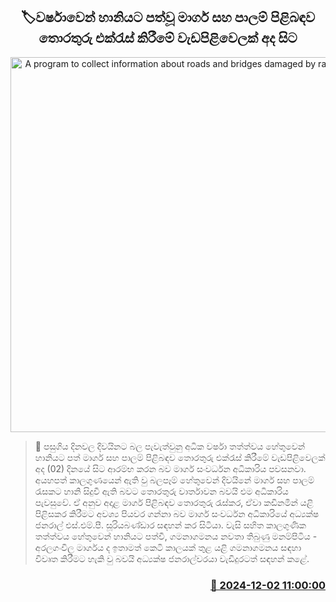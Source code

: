 <p align='center'><b><h2 align='center' title='A program to collect information about roads and bridges damaged by rain from today'>🏷වර්ෂාවෙන් හානියට පත්වූ මාර්ග සහ පාලම් පිළිබඳව තොරතුරු එක්රැස් කිරීමේ වැඩපිළිවෙලක් අද සිට</h2></b></p>
<p align='center'><img src='https://helakuru.sgp1.cdn.digitaloceanspaces.com/esana/images/lib/road-development.jpg' width='600' alt='A program to collect information about roads and bridges damaged by rain from today'></p>

>📝 පසුගිය දිනවල දිවයිනට බල පැවැත්වුනු අධික වර්ෂා තත්ත්වය හේතුවෙන් හානියට පත් මාර්ග සහ පාලම් පිළිබඳව තොරතුරු එක්රැස් කිරීමේ වැඩපිළිවෙලක් අද (02) දිනයේ සිට ආරම්භ කරන බව මාර්ග සංවර්ධන අධිකාරිය පවසනවා.
අයහපත් කාලගුණයෙන් ඇති වු බලපෑම් හේතුවෙන් දිවයිනේ මාර්ග සහ පාලම් රැසකට හානි සිදුවී ඇති බවට තොරතුරු වාර්තාවන බවයි එම අධිකාරිය පැවසුවේ.
ඒ අනුව අදාළ මාර්ග පිළිබඳව තොරතුරු රැස්කර, ඒවා කඩිනමින් යළි පිළිසකර කිරීමට අවශ්‍ය පියවර ගන්නා බව මාර්ග සංවර්ධන අධිකාරියේ අධ්‍යක්ෂ ජනරාල් එස්.එම්.පී. සූරියබණ්ඩාර සඳහන් කර සිටියා.
වැසි සහිත කාලගුණික තත්ත්වය හේතුවෙන් හානියට පත්වී, ගමනාගමනය නවතා තිබුණු මනම්පිටිය - අරලගංවිල මාර්ගය ද ඉතාමත් කෙටි කාලයක් තුළ යළි ගමනාගමනය සඳහා විවෘත කිරීමට හැකි වු බවයි අධ්‍යක්ෂ ජනරාල්වරයා වැඩිදුරටත් සඳහන් කළේ.


<h3 align='right'><a href='https://www.helakuru.lk/esana/p/105590/'>📅 2024-12-02 11:00:00</a></h3>
